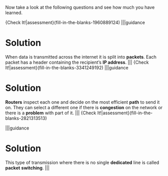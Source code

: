 Now take a look at the following questions and see how much you have learned.

{Check It!|assessment}(fill-in-the-blanks-1960889124)
|||guidance
# Solution

When data is transmitted across the internet it is split into **packets**. Each packet has a header containing the recipient’s **IP address**.
|||
{Check It!|assessment}(fill-in-the-blanks-3341249192)
|||guidance
# Solution

**Routers** inspect each one and decide on the most efficient **path** to send it on. They can select a different one if there is **congestion** on the network or there is a **problem** with part of it.
|||
{Check It!|assessment}(fill-in-the-blanks-2821313513)

|||guidance
# Solution
This type of transmission where there is no single **dedicated** line is called **packet** **switching**.
|||